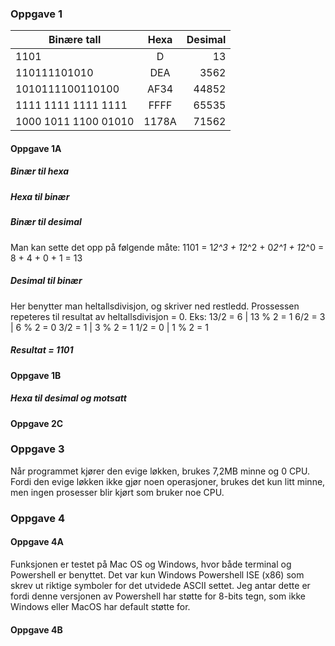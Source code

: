 ### Oppgave 1

| Binære tall         | Hexa          | Desimal  |
| -------------       |:-------------:| --------:|
|       1101          |       D       |    13    |
| 110111101010        |      DEA      |   3562   |
| 1010111100110100    |      AF34     |   44852  |
| 1111 1111 1111 1111 |      FFFF     |   65535  |
| 1000 1011 1100 01010|     1178A     |   71562  |

#### Oppgave 1A
##### Binær til hexa

##### Hexa til binær

##### Binær til desimal
Man kan sette det opp på følgende måte: 
1101 = 1*2^3 + 1*2^2 + 0*2^1 + 1*2^0
     = 8 + 4 + 0 + 1
     = 13
     
##### Desimal til binær
Her benytter man heltallsdivisjon, og skriver ned restledd. Prossessen repeteres til resultat av heltallsdivisjon = 0. 
Eks: 
13/2 = 6 | 13 % 2 = 1
6/2 = 3  | 6 % 2 = 0
3/2 = 1  | 3 % 2 = 1
1/2 = 0  | 1 % 2 = 1
##### Resultat = 1101 

#### Oppgave 1B
##### Hexa til desimal og motsatt
#### Oppgave 2C

### Oppgave 3
Når programmet kjører den evige løkken, brukes 7,2MB minne og 0 CPU. Fordi den evige løkken ikke gjør noen operasjoner, brukes det kun litt minne, men ingen prosesser blir kjørt som bruker noe CPU. 

### Oppgave 4
#### Oppgave 4A
Funksjonen er testet på Mac OS og Windows, hvor både terminal og Powershell er benyttet. Det var kun Windows Powershell ISE (x86) som skrev ut riktige symboler for det utvidede ASCII settet. Jeg antar dette er fordi denne versjonen av Powershell har støtte for 8-bits tegn, som ikke Windows eller MacOS har default støtte for. 

#### Oppgave 4B




